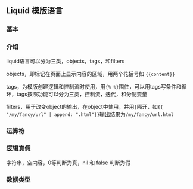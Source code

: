 ## Liquid 模版语言

### 基本

### 介绍

liquid语言可以分为三类，objects，tags，和filters

objects，即标记在页面上显示内容的区域，用两个花括号如 `{{content}}`

tags，为模版创建逻辑和控制流时使用，用`{% %}`围住，可以用tags写条件和循环，tags按照功能可以分为三类，控制流，迭代，和分配变量

filters，用于改变object的输出，在object中使用，并用`|`隔开，如`{{ "/my/fancy/url" | append: ".html"}}`输出结果为`/my/fancy/url.html`

### 运算符

### 逻辑真假

字符串，空内容，0等判断为真，nil 和 false 判断为假

### 数据类型






